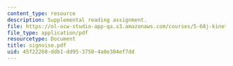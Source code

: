 ```yaml
---
content_type: resource
description: Supplemental reading assignment.
file: https://ol-ocw-studio-app-qa.s3.amazonaws.com/courses/5-68j-kinetics-of-chemical-reactions-spring-2003/45f22260ddb1dd9537504a0e304ef7dd_signoise.pdf
file_type: application/pdf
resourcetype: Document
title: signoise.pdf
uid: 45f22260-ddb1-dd95-3750-4a0e304ef7dd
---
```


